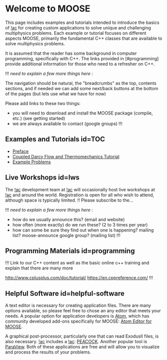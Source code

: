 # Welcome to MOOSE

This page includes examples and tutorials intended to introduce the basics of [!ac](MOOSE) for creating custom applications to solve unique and challenging multiphysics problems. Each example or tutorial focuses on different aspects MOOSE, primarily the fundamental C++ classes that are available to solve multiphysics problems.

It is assumed that the reader has some background in computer programming, specifically with C++. The links provided in [#programming] provide additional information for those who need to a refresher on C++.

!!!
*need to explain a few more things here* :

The navigation should be natural, the "breadcrumbs" as the top, contents sections, and if
needed we can add some next/back buttons at the bottom of the pages (but lets use what we have
for now)

Please add links to these two things:

- you will need to download and install the MOOSE package (compile, etc.) (see getting started)
- we are always available to contact (google groups)
!!!

## Examples and Tutorials id=TOC

- [Preface](preface.md)
- [Coupled Darcy Flow and Thermomechanics Tutorial](/darcy_thermo_mech/index.md)
- [Example Problems](/examples/index.md)

## Live Workshops id=lws

The [!ac](MOOSE) development team at [!ac](INL) will occasionally host live workshops at [!ac](INL) and around the world. Registration is open for all who wish to attend, although space is typically limited. !! Please subscribe to the...

!!!
*need to explain a few more things here* :

- how do we usually announce this? (email and website)
- how often (more exactly) do we run these? (2 to 3 times per year)
- how can some be sure they find out when one is happening? mailing list? moose-announce google group? (mailing list)
!!!

## Programming Materials id=programming

!!!
Link to our C++ content as well as the basic online c++ training and explain that there are many more

http://www.cplusplus.com/doc/tutorial/
https://en.cppreference.com/
!!!

## Helpful Software id=helpful-software

A text editor is necessary for creating application files. There are many options available, so please feel free to chose an any editor that meets your needs. A popular option for application developers is [Atom](https://atom.io), which has community developed add-ons specifically for MOOSE: [Atom Editor for MOOSE](Atom_Editor.md).

A graphical post-processor, particularly one that can read ExodusII files, is also necessary. [!ac](MOOSE) includes a [!ac](GUI): [PEACOCK](application_usage/peacock.md). Another popular tool is [ParaView](https://www.paraview.org/). Both of these applications are free and will allow you to visualize and process the results of your problems.
